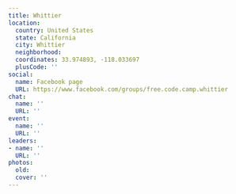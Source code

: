 ```yaml
---
title: Whittier
location:
  country: United States
  state: California
  city: Whittier
  neighborhood: 
  coordinates: 33.974893, -118.033697
  plusCode: ''
social:
  name: Facebook page
  URL: https://www.facebook.com/groups/free.code.camp.whittier
chat:
  name: ''
  URL: ''
event:
  name: ''
  URL: ''
leaders:
- name: ''
  URL: ''
photos:
  old: 
  cover: ''
---
```

